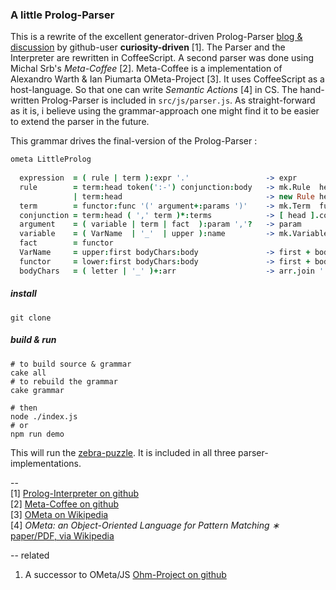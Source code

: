 ###  A little Prolog-Parser
  
  
This is a rewrite of the excellent generator-driven Prolog-Parser [blog & discussion](https://curiosity-driven.org/prolog-interpreter ) by github-user __curiosity-driven__ [1].
The Parser and the Interpreter are rewritten in CoffeeScript.
A second parser was done using Michal Srb's _Meta-Coffee_ [2]. Meta-Coffee is a implementation of Alexandro Warth & Ian Piumarta OMeta-Project [3]. It uses CoffeeScript as a host-language. So that one can write _Semantic Actions_ [4] in CS.
The hand-written Prolog-Parser is included in `src/js/parser.js`. As straight-forward as it is, i believe using the grammar-approach one might find it to be easier to extend the parser in the future.
  
This grammar drives the final-version of the Prolog-Parser :
  
```coffee
ometa LittleProlog
  
  expression  = ( rule | term ):expr '.'                 -> expr
  rule        = term:head token(':-') conjunction:body   -> mk.Rule  head, body
              | term:head                                -> new Rule head, Term.TRUE
  term        = functor:func '(' argument+:params ')'    -> mk.Term  func, params
  conjunction = term:head ( ',' term )*:terms            -> [ head ].concat terms
  argument    = ( variable | term | fact  ):param ','?   -> param
  variable    = ( VarName  | '_'  | upper ):name         -> mk.Variable name
  fact        = functor
  VarName     = upper:first bodyChars:body               -> first + body
  functor     = lower:first bodyChars:body               -> first + body
  bodyChars   = ( letter | '_' )+:arr                    -> arr.join ''
```  
  
  
##### install 
```
git clone 
```
  
##### build & run
  
```
# to build source & grammar
cake all
# to rebuild the grammar
cake grammar
  
# then 
node ./index.js
# or 
npm run demo
```
  
This will run the [zebra-puzzle](https://en.wikipedia.org/wiki/Zebra_Puzzle ). It is included in all three parser-implementations.
  
-- <br />
[1] [Prolog-Interpreter on github](https://github.com/curiosity-driven/prolog-interpreter ) <br />
[2] [Meta-Coffee on github](https://github.com/xixixao/meta-coffee ) <br />
[3] [OMeta on Wikipedia](https://en.wikipedia.org/wiki/OMeta ) <br />
[4] _OMeta: an Object-Oriented Language for Pattern Matching ∗_ [paper/PDF, via Wikipedia](http://tinlizzie.org/~awarth/papers/dls07.pdf ) <br />
  
  
-- related <br />
1. A successor to OMeta/JS [Ohm-Project on github](https://github.com/harc/ohm ) <br />
  
